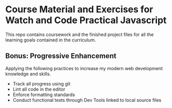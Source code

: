 # Course Material and Exercises for Watch and Code Practical Javascript

This repo contains coursework and the finished project files for all the learning goals contained in the curriculum.

## Bonus: Progressive Enhancement

Applying the following practices to increase my modern web development knowledge and skills.

- Track all progress using git
- Lint all code in the editor
- Enforce formatting standards
- Conduct functional tests through Dev Tools linked to local source files
